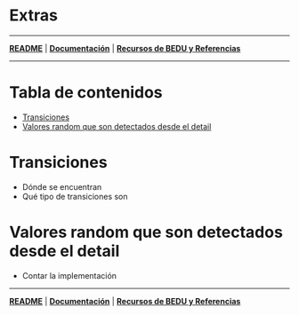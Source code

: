 # Extras

---

**[README](../README.md)** | **[Documentación](root.md)** | **[Recursos de BEDU y Referencias](resources.md)**

---

# Tabla de contenidos

- [Transiciones](#transiciones)
- [Valores random que son detectados desde el detail](#Valores-random-que-son-detectados-desde-el-detail)

# Transiciones
- Dónde se encuentran
- Qué tipo de transiciones son

# Valores random que son detectados desde el detail
- Contar la implementación

---

**[README](../README.md)** | **[Documentación](root.md)** | **[Recursos de BEDU y Referencias](resources.md)**
